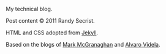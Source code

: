 My technical blog.

Post content &copy; 2011 Randy Secrist.

HTML and CSS adopted from [Jekyll](http://github.com/mojombo/jekyll).

Based on the blogs of [Mark McGranaghan](http://mmcgrana.github.com/) and [Alvaro Videla](http://videlalvaro.github.com/).
